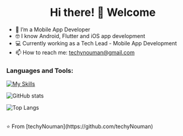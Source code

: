  <h1 align="center">Hi there! 👋 Welcome</h1>

- 📱 I’m a Mobile App Developer 
- 🤓 I know Android, Flutter and iOS app development
- 💻 Currently working as a Tech Lead - Mobile App Development
- 📫 How to reach me: techynouman@gmail.com

### Languages and Tools:
[![My Skills](https://skillicons.dev/icons?i=androidstudio,vscode,kotlin,java,flutter,dart,swift,firebase,github,git,postman,figma,sqlite,githubactions,gcp,&perline=5)](https://skillicons.dev)

![GitHub stats](https://github-readme-stats.vercel.app/api?username=techyNouman&show_icons=true&theme=dark)

![Top Langs](https://github-readme-stats.vercel.app/api/top-langs/?username=techyNouman&theme=dark)


<br>
⭐️ From [techyNouman](https://github.com/techyNouman)
